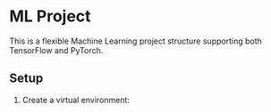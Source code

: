 # ML Project

This is a flexible Machine Learning project structure supporting both TensorFlow and PyTorch.

## Setup

1. Create a virtual environment:

